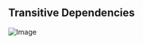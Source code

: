 ## Transitive Dependencies

![Image](https://lh3.googleusercontent.com/_Kk1Fjjs7aKdn_vSm1fMm-R-rYmDgJ7xsln4Zb5ZBB3RLyf7eMjc-IlmozWdV31lOcvPm2cWe66Ws7RoW6au4LtowYGRu85WaOuHSOa1zRBpesvIa7_Ros6l26KgGFo33pdH5GxBkmpVkL9Y7j2X5JkT6aArg-5aj-HSSx4IfFx9jF7XR_mzFcHRYr_3-eXjaDolDNJlNsXepubWMgQiztOLnYUK5CCGbMNExcOmwZ9Y89vb16uX0Eau3KMfhRpmVvmi48ViWeM1gV9DCVHrq_cJjHu3mxDdwmYTkRGG2wogQ-6qqMtdx4qzU2WzXNHtKoW4N7DN9WYRMGKbfub_Ddz412WwN2IVSljehq55tpR26PNayabdhKzx7ENAOfSX5hlkAM3Mjfzz3ET0k0roFbiviplU9KyRdR3gxqlvW5QBP_9OtwPECKKDShVzeIOjxvd689CUG-unsIyo-uAs1LFUdzppIDeyp8B_vnilSavaS-kptj8H5g9QLZ-FaKmAi6jyH7DYWAXF-Ulihl43EPj5vtKEwAR-OPIllvP8B5wck4SKux6AIgXp-iFe-nOF13O1tyh-vnC68GNk3iSsppdjN27nr1hylV5-uUyTR3BcmunaLWmmZ67iWHgpyjnovDFRYdqBJ357nqmQtVM3ECvBW_MAa2RJ=w1046-h588-no)
